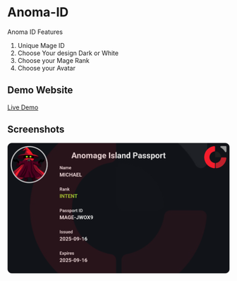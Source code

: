 # Anoma-ID
Anoma ID
Features 
1. Unique Mage ID
2. Choose Your design Dark or White
3. Choose your Mage Rank
4. Choose your Avatar

## Demo Website

[Live Demo](https://speedevs.github.io/Anoma-ID/)

## Screenshots
![Screenshot of a comment on a GitHub issue showing an image, added in the Markdown, of an Octocat smiling and raising a tentacle.](https://raw.githubusercontent.com/Speedevs/Anoma-ID/refs/heads/main/passport.png)
